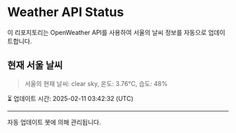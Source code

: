 
# Weather API Status

이 리포지토리는 OpenWeather API를 사용하여 서울의 날씨 정보를 자동으로 업데이트합니다.

## 현재 서울 날씨
> 서울의 현재 날씨: clear sky, 온도: 3.76°C, 습도: 48%

⏳ 업데이트 시간: 2025-02-11 03:42:32 (UTC)

---
자동 업데이트 봇에 의해 관리됩니다.
